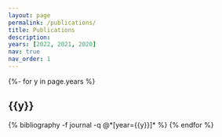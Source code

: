 ```yaml
---
layout: page
permalink: /publications/
title: Publications
description:
years: [2022, 2021, 2020]
nav: true
nav_order: 1
---
```

<!-- _pages/publications.md -->
<div class="Journal Articles">

{%- for y in page.years %}
  <h2 class="year">{{y}}</h2>
  {% bibliography -f journal -q @*[year={{y}}]* %}
{% endfor %}

</div>
